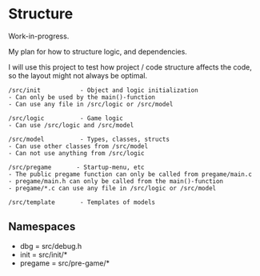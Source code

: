# Structure

Work-in-progress.

My plan for how to structure logic, and dependencies.

I will use this project to test how project / code structure affects the code,
so the layout might not always be optimal.
```
/src/init           - Object and logic initialization
- Can only be used by the main()-function
- Can use any file in /src/logic or /src/model

/src/logic          - Game logic
- Can use /src/logic and /src/model

/src/model          - Types, classes, structs
- Can use other classes from /src/model
- Can not use anything from /src/logic

/src/pregame       - Startup-menu, etc
- The public pregame function can only be called from pregame/main.c
- pregame/main.h can only be called from the main()-function
- pregame/*.c can use any file in /src/logic or /src/model

/src/template       - Templates of models
```

## Namespaces

* dbg = src/debug.h
* init = src/init/\*
* pregame = src/pre-game/\*
